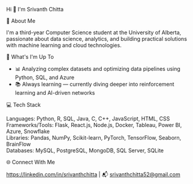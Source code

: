 Hi 👋 I'm Srivanth Chitta

💫 About Me

I'm a third-year Computer Science student at the University of Alberta, passionate about data science, analytics, and building practical solutions with machine learning and cloud technologies.

🚀 What's I'm Up To
* 📊 Analyzing complex datasets and optimizing data pipelines using Python, SQL, and Azure
* 📚 Always learning — currently diving deeper into reinforcement learning and AI-driven networks

💻 Tech Stack

Languages: Python, R, SQL, Java, C, C++, JavaScript, HTML, CSS  
Frameworks/Tools: Flask, React.js, Node.js, Docker, Tableau, Power BI, Azure, Snowflake  
Libraries: Pandas, NumPy, Scikit-learn, PyTorch, TensorFlow, Seaborn, BrainFlow  
Databases: MySQL, PostgreSQL, MongoDB, SQL Server, SQLite

🌐 Connect With Me

https://linkedin.com/in/srivanthchitta | 📬 srivanthchitta52@gmail.com

